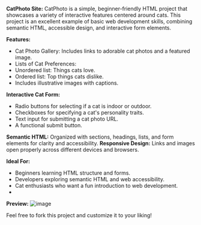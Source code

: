 **CatPhoto Site:**
CatPhoto is a simple, beginner-friendly HTML project that showcases a variety of interactive features centered around cats. This project is an excellent example of basic web development skills, combining semantic HTML, accessible design, and interactive form elements.

**Features:**
- Cat Photo Gallery: Includes links to adorable cat photos and a featured image.
- Lists of Cat Preferences:
- Unordered list: Things cats love.
- Ordered list: Top things cats dislike.
- Includes illustrative images with captions.

**Interactive Cat Form:**
- Radio buttons for selecting if a cat is indoor or outdoor.
- Checkboxes for specifying a cat's personality traits.
- Text input for submitting a cat photo URL.
- A functional submit button.

**Semantic HTML:** Organized with sections, headings, lists, and form elements for clarity and accessibility.
**Responsive Design:** Links and images open properly across different devices and browsers.

**Ideal For:**
- Beginners learning HTML structure and forms.
- Developers exploring semantic HTML and web accessibility.
- Cat enthusiasts who want a fun introduction to web development.
- 
**Preview:**
![image](https://github.com/user-attachments/assets/7fee4140-8ad3-475e-b713-96b762d30f83)


Feel free to fork this project and customize it to your liking!
